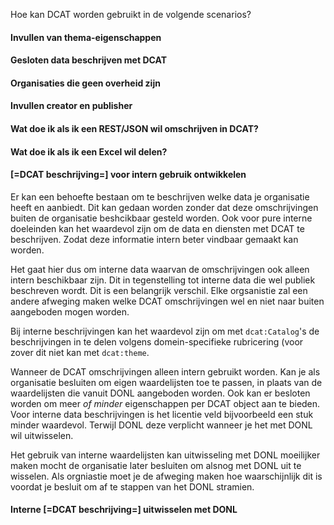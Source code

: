 Hoe kan DCAT worden gebruikt in de volgende scenarios?

#### Invullen van thema-eigenschappen

#### Gesloten data beschrijven met DCAT

#### Organisaties die geen overheid zijn

#### Invullen creator en publisher

#### Wat doe ik als ik een REST/JSON wil omschrijven in DCAT?

#### Wat doe ik als ik een Excel wil delen?

#### [=DCAT beschrijving=] voor intern gebruik ontwikkelen

Er kan een behoefte bestaan om te beschrijven welke data je organisatie heeft en aanbiedt. Dit kan gedaan worden zonder dat deze omschrijvingen buiten de organisatie beshcikbaar gesteld worden. Ook voor pure interne doeleinden kan het waardevol zijn om de data en diensten met DCAT te beschrijven. Zodat deze informatie intern beter vindbaar gemaakt kan worden.

Het gaat hier dus om interne data waarvan de omschrijvingen ook alleen intern beschikbaar zijn. Dit in tegenstelling tot interne data die wel publiek beschreven wordt. Dit is een belangrijk verschil. Elke orgsanistie zal een andere afweging maken welke DCAT omschrijvingen wel en niet naar buiten aangeboden mogen worden.

Bij interne beschrijvingen kan het waardevol zijn om met `dcat:Catalog`'s de beschrijvingen in te delen volgens domein-specifieke rubricering (voor zover dit niet kan met `dcat:theme`.

Wanneer de DCAT omschrijvingen alleen intern gebruikt worden. Kan je als organisatie besluiten om eigen waardelijsten toe te passen, in plaats van de waardelijsten die vanuit DONL aangeboden worden. Ook kan er besloten worden om meer _of minder_ eigenschappen per DCAT object aan te bieden. Voor interne data beschrijvingen is het licentie veld bijvoorbeeld een stuk minder waardevol. Terwijl DONL deze verplicht wanneer je het met DONL wil uitwisselen.

Het gebruik van interne waardelijsten kan uitwisseling met DONL moeilijker maken mocht de organisatie later besluiten om alsnog met DONL uit te wisselen. Als orgniastie moet je de afweging maken hoe waarschijnlijk dit is voordat je besluit om af te stappen van het DONL stramien.

#### Interne [=DCAT beschrijving=] uitwisselen met DONL
